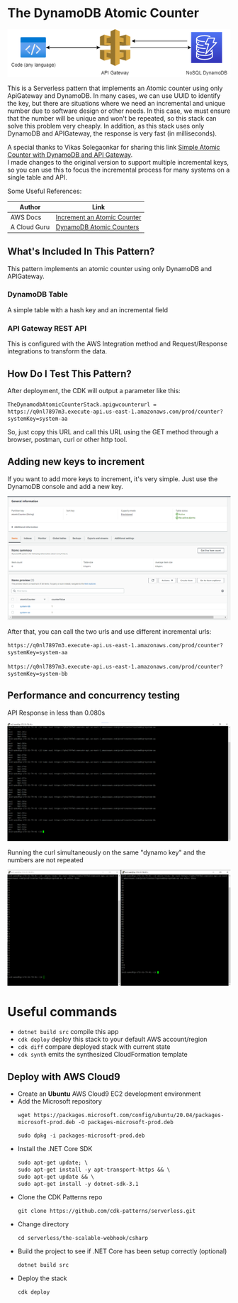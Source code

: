 # The DynamoDB Atomic Counter

![the dynamodb atomic counter](../img/stack.png)

This is a Serverless pattern that implements an Atomic counter using only ApiGateway and DynamoDB. In many cases, we can use UUID to identify the key, but there are situations where we need an incremental and unique number due to software design or other needs. In this case, we must ensure that the number will be unique and won't be repeated, so this stack can solve this problem very cheaply. In addition, as this stack uses only DynamoDB and APIGateway, the response is very fast (in milliseconds).

A special thanks to Vikas Solegaonkar for sharing this link [Simple Atomic Counter with DynamoDB and API Gateway](https://itnext.io/simple-atomic-counter-with-dynamodb-and-api-gateway-e72115c209ff).  
I made changes to the original version to support multiple incremental keys, so you can use this to focus the incremental process for many systems on a single table and API.

Some Useful References:

| Author        | Link           |
| ------------- | ------------- |
| AWS Docs | [Increment an Atomic Counter](https://docs.amazonaws.cn/en_us/amazondynamodb/latest/developerguide/GettingStarted.NodeJs.03.html#GettingStarted.NodeJs.03.04) |
| A Cloud Guru | [DynamoDB Atomic Counters](https://acloudguru.com/blog/engineering/dynamodb-atomic-counters) |


## What's Included In This Pattern?
This pattern implements an atomic counter using only DynamoDB and APIGateway.

### DynamoDB Table
A simple table with a hash key and an incremental field

### API Gateway REST API
This is configured with the AWS Integration method and  Request/Response integrations to transform the data.

## How Do I Test This Pattern?

After deployment, the CDK will output a parameter like this:

```
TheDynamodbAtomicCounterStack.apigwcounterurl = https://q0nl7897m3.execute-api.us-east-1.amazonaws.com/prod/counter?systemKey=system-aa
```

So, just copy this URL and call this URL using the GET method through a browser, postman, curl or other http tool.

## Adding new keys to increment

If you want to add more keys to increment, it's very simple. Just use the DynamoDB console and add a new key.

![the dynamodb atomic counter](../img/img1.png)

After that, you can call the two urls and use different incremental urls:
```
https://q0nl7897m3.execute-api.us-east-1.amazonaws.com/prod/counter?systemKey=system-aa

https://q0nl7897m3.execute-api.us-east-1.amazonaws.com/prod/counter?systemKey=system-bb
```

## Performance and concurrency testing

API Response in less than 0.080s

![the dynamodb atomic counter](../img/img2.png)


Running the curl simultaneously on the same "dynamo key" and the numbers are not repeated

![the dynamodb atomic counter](../img/img3.png)

# Useful commands

* `dotnet build src` compile this app
* `cdk deploy`       deploy this stack to your default AWS account/region
* `cdk diff`         compare deployed stack with current state
* `cdk synth`        emits the synthesized CloudFormation template

## Deploy with AWS Cloud9

* Create an **Ubuntu** AWS Cloud9 EC2 development environment
* Add the Microsoft repository
    ```
    wget https://packages.microsoft.com/config/ubuntu/20.04/packages-microsoft-prod.deb -O packages-microsoft-prod.deb
    ```
    ```
    sudo dpkg -i packages-microsoft-prod.deb
    ```
* Install the .NET Core SDK
    ```
    sudo apt-get update; \
    sudo apt-get install -y apt-transport-https && \
    sudo apt-get update && \
    sudo apt-get install -y dotnet-sdk-3.1
    ```
* Clone the CDK Patterns repo
    ```
    git clone https://github.com/cdk-patterns/serverless.git
    ```
* Change directory
    ```
    cd serverless/the-scalable-webhook/csharp
    ```
* Build the project to see if .NET Core has been setup correctly (optional)
    ```
    dotnet build src
    ```
* Deploy the stack
    ```
    cdk deploy
    ```